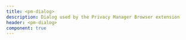 ```yaml
---
title: <pm-dialog>
description: Dialog used by the Privacy Manager Browser extension
header: <pm-dialog>
component: true
---
```

